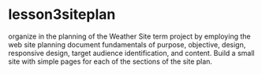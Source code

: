 # lesson3siteplan
organize in the planning of the Weather Site term project by employing the web site planning document fundamentals of purpose, objective, design, responsive design, target audience identification, and content. Build a small site with simple pages for each of the sections of the site plan.
